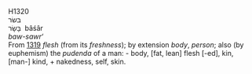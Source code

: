H1320  
בּשׂר  
בָּשָׂר ‎ bâśâr  
*baw-sawr‘*  
From [1319](h1319) *flesh* (from its *freshness*); by extension *body*,
*person*; also (by euphemism) the *pudenda* of a man: - body, \[fat,
lean\] flesh \[-ed\], kin, \[man-\] kind, + nakedness, self, skin.  
